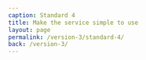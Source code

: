 ```yaml
---
caption: Standard 4
title: Make the service simple to use
layout: page
permalink: /version-3/standard-4/
back: /version-3/
---
```

